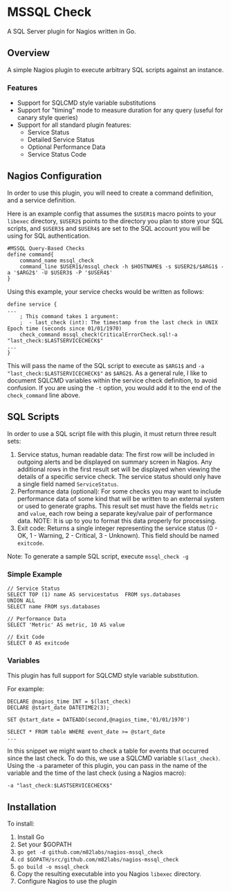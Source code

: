 # MSSQL Check
A SQL Server plugin for Nagios written in Go.

## Overview
A simple Nagios plugin to execute arbitrary SQL scripts against an instance.

### Features

- Support for SQLCMD style variable substitutions
- Support for "timing" mode to measure duration for any query (useful for canary style queries)
- Support for all standard plugin features:
  - Service Status
  - Detailed Service Status
  - Optional Performance Data
  - Service Status Code

## Nagios Configuration
In order to use this plugin, you will need to create a command definition, and a service definition.

Here is an example config that assumes the `$USER1$` macro points to your `libexec` directory, `$USER2$` points to the directory you plan to store your SQL scripts, and `$USER3$` and `$USER4$` are set to the SQL account you will be using for SQL authentication.

```
#MSSQL Query-Based Checks
define command{
    command_name mssql_check
    command_line $USER1$/mssql_check -h $HOSTNAME$ -s $USER2$/$ARG1$ -a '$ARG2$' -U $USER3$ -P '$USER4$'
}
```

Using this example, your service checks would be written as follows:
```
define service {
...
    ; This command takes 1 argument:
    ;  - last_check (int): The timestamp from the last check in UNIX Epoch time (seconds since 01/01/1970)
    check_command mssql_check!CriticalErrorCheck.sql!-a "last_check:$LASTSERVICECHECK$"
...
}
```

This will pass the name of the SQL script to execute as `$ARG1$` and `-a "last_check:$LASTSERVICECHECK$"` as `$ARG2$`. As a general rule, I like to document SQLCMD variables within the service check definition, to avoid confusion. If you are using the `-t` option, you would add it to the end of the `check_command` line above.

## SQL Scripts
In order to use a SQL script file with this plugin, it must return three result sets:

1. Service status, human readable data: The first row will be included in outgoing alerts and be displayed on summary screen in Nagios. Any additional rows in the first result set will be displayed when viewing the details of a specific service check. The service status should only have a single field named `ServiceStatus`.
1. Performance data (optional): For some checks you may want to include performance data of some kind that will be written to an external system or used to generate graphs. This result set must have the fields `metric` and `value`, each row being a separate key/value pair of performance data. NOTE: It is up to you to format this data properly for processing.
1. Exit code: Returns a single integer representing the service status (0 - OK, 1 - Warning, 2 - Critical, 3 - Unknown). This field should be named `exitcode`.

Note: To generate a sample SQL script, execute `mssql_check -g`

### Simple Example
```
// Service Status
SELECT TOP (1) name AS servicestatus  FROM sys.databases
UNION ALL
SELECT name FROM sys.databases

// Performance Data
SELECT 'Metric' AS metric, 10 AS value

// Exit Code
SELECT 0 AS exitcode
```

### Variables
This plugin has full support for SQLCMD style variable substitution. 

For example:
```
DECLARE	@nagios_time INT = $(last_check)
DECLARE @start_date DATETIME2(3);

SET @start_date = DATEADD(second,@nagios_time,'01/01/1970')

SELECT * FROM table WHERE event_date >= @start_date
...
```

In this snippet we might want to check a table for events that occurred since the last check. To do this, we use a SQLCMD variable `$(last_check)`. Using the `-a` parameter of this plugin, you can pass in the name of the variable and the time of the last check (using a Nagios macro): 
```
-a "last_check:$LASTSERVICECHECK$"
```

## Installation
To install:

1. Install Go
1. Set your $GOPATH
1. `go get -d github.com/m82labs/nagios-mssql_check`
1. `cd $GOPATH/src/github.com/m82labs/nagios-mssql_check`
1. `go build -o mssql_check`
1. Copy the resulting executable into you Nagios `libexec` directory.
1. Configure Nagios to use the plugin
